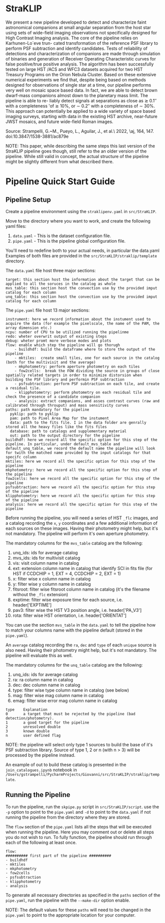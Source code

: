 # StraKLIP

We present a new pipeline developed to detect and characterize faint astronomical companions at small angular 
separation from the host star using sets of wide-field imaging observations not specifically designed for 
High Contrast Imaging analysis. The core of the pipeline relies on Karhunen-Lo`eve trun- cated transformation 
of the reference PSF library to perform PSF subtraction and identify candidates. Tests of reliability of detections 
and characterization of companions are made through simulation of binaries and generation of Receiver Operating 
Characteristic curves for false positive/true positive analysis. The algorithm has been successfully tested on 
large HST /ACS and WFC3 datasets acquired for two HST Treasury Programs on the Orion Nebula Cluster. 
Based on these extensive numerical experiments we find that, despite being based on methods designed for 
observations of single star at a time, our pipeline performs very well on mosaic space based data. 
In fact, we are able to detect brown dwarf-mass companions almost down to the planetary mass limit. 
The pipeline is able to re- liably detect signals at separations as close as ≳ 0.1′′ with a completeness 
'of ≳ 10%, or ∼ 0.2′′ with a completeness of ∼ 30%. This approach can potentially be applied to a wide variety 
of space based imaging surveys, starting with data in the existing HST archive, near-future JWST mosaics, 
and future wide-field Roman images.

Source: Strampelli, G.~M., Pueyo, L., Aguilar, J., et al.\ 2022, \aj, 164, 147. doi:10.3847/1538-3881/ac879e

NOTE: This paper, while describing the same steps this last version of the StraKLIP pipeline goes though, 
still refer to the an older version of the pipeline. While still valid in concept, the actual structure of the pipeline 
might be slightly different from what described there.

# Pipeline Quick Start Guide

## Pipeline Setup
Create a pipeline environment using the `straklipenv.yaml` in `src/StraKLIP`.

Move to the directory where you want to work, and create the following yaml files:
1. `data.yaml` - This is the dataset configuration file.
2. `pipe.yaml` - This is the pipeline global configuration file.

You'll need to redefine both to your actual needs, in particular the data.yaml
Examples of both files are provided in the `src/StraKLIP/straklip/template` directory.

The `data.yaml` file host three major sections:
```
target: this section host the information about the target that can be applied to all the soruces in the catalog as whole
mvs_table: this section host the convection use by the provided imput catalog for each column
unq_table: this section host the convection use by the provided imput catalog for each column
```

The `pipe.yaml` file host 13 major sections:
```
instrument: here we record information about the instument used to acquire the data (for example the pixelscale, the name of the PAM, the array dimension etc.)
ncpu: number of CPU to be utilized running the pipelinme
redo: wheter overwrit output of existing steps
debug: wheter promt more verbose modes and plots
flow: enable which step the pipeline will go thorugh
    - buildhdf: build the dataframe where to store the output of the pipeline
    - mktiles:  create small tiles, one for each source in the catalog (both for the multivisit and the average)
    - mkphotometry: perform aperture photometry on each tiles
    - fow2cells:  break the FOW dividing the source in groups of close spatially related targets in order to minimize distorsion when building the PSF library and performin PSF subtraction
    - psfsubtraction: perform PSF subtraction on each tile, and create a residual tile.
    - klipphotometry: perform photometry on each residual tile and check the presence of a candidate companion
    - analysis: extract companions, and asses contrast curves (raw and calibrated through throuput) and mass sensitivity curves 
paths: path mandatory for the pipeline
  pyklip: path to pyklip
  pam: path to Pixel Area Map for the instument
  data: path to the fits file. I in the data folder are genrally stored all the heavy files like the fits files
  database: path to catalogs and supplementary material
  out: path to the output directory for the pipeline
buildhdf: here we record all the specific option for this step of the pipeline. In particular, under default_mvs_table and default_unq_table, we record the default name the pipeline will look for twith the matched name provided by the input catalogs for that specifc column
mktiles: here we record all the specific option for this step of the pipeline
mkphotometry: here we record all the specific option for this step of the pipeline
fow2cells: here we record all the specific option for this step of the pipeline
psfsubtraction: here we record all the specific option for this step of the pipeline
klipphotometry: here we record all the specific option for this step of the pipeline
analysis: here we record all the specific option for this step of the pipeline
```

Before running the pipeline, you will need a series of HST `_flc` images, and a catalog recording the `x`, `y`
coordinates and a few additional information of each sources on these images. Having their photometry might help, 
but it's not mandatory. The pipeline will perform it's own aperture photometry.

The mandatory columns for the `mvs_table` catalog are the following:
1. unq_ids: ids for average catalog 
2. mvs_ids: ids for multivisit catalog 
3. vis: visit column name in catalog 
4. ext: extension column name in catalog that identify SCI in fits file (for HST if CCDCHIP = 1, EXT = 4, CCDCHIP = 2, EXT = 1)
5. x: filter wise x column name in catalog 
6. y: filter wise y column name in catalog
7. fitsroot:  filter wise fitsroot column name in catalog (it's the filename without the `_flc` extension)
8. exptime: filter wise exposure time for each source, i.e. header['EXPTIME']
9. pav3: filter wise the HST V3 position angle, i.e. header['PA_V3']
10. rota: filter wise HST orientation, i.e. header['ORIENTAT']

You can use the section `mvs_table` in the `data.yaml` to tell the pipeline how to match your columns name with the 
pipeline default (stored in the `pipe.yaml`).

An `average` catalog recording the `ra`, `dec` and `type` of each `unique` source is also need. 
Having their photometry might help, but it's not mandatory. The pipeline will evaluate this as well.

The mandatory columns for the `unq_table` catalog are the following:
1. unq_ids: ids for average catalog 
2. ra: ra column name in catalog 
3. dec: dec column name in catalog 
4. type: filter wise type column name in catalog (see below)
5. mag: filter wise mag column name in catalog
6. emag: filter wise error mag column name in catalog

```
type    Explanation
0       a target that must be rejected by the pipeline (bad detection/photometry).
1       a good target for the pipeline
2       unresolved double
3       known double
n       user defined flag
```

NOTE: the pipeline will select only type 1 sources to build the base of it's PSF subtraction library. Source of type
1, 2 or n (with n > 3) will be processed by the pipeline instead.

An example of out to build these catalog is presented in the `join_catalogues.ipynb` notebook 
in `/Users/gstrampelli/PycharmProjects/Giovanni/src/StraKLIP/straklip/template`.

## Running the Pipeline

To run the pipeline, run the `skpipe.py` script in `src/StraKLIP/script`. use the `-p` option to point to the
`pipe.yaml` and `-d` to point to the `data.yaml` if not running the pipeline from the directory where they are stored.

The `flow` section of the `pipe.yaml` lists all the steps that will be executed when running the pipeline. 
Here you may comment out or delete all steps you do not wish to run. To fully function, the pipeline should run through 
each of the following at least once.

```
flow: 
########## first part of the pipeline ##########
- buildhdf
- mktiles
- mkphotometry
- fow2cells
- psfsubtraction
- klipphotometry
- analysis
```

  
To generate all necessary directories as specified in the `paths` section of the `pipe.yaml`, run the pipeline with 
the `--make-dir` option enable.

NOTE: The default values for these `paths` will need to be changed in the `pipe.yaml` to point to the appropriate 
location for your computer. 
